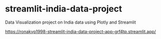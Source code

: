 # streamlit-india-data-project
Data Visualization project on India data using Plotly and Streamlit

https://ronakvp1998-streamlit-india-data-project-app-grf4tp.streamlit.app/

